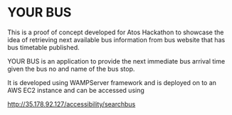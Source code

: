 # YOUR BUS 

This is a proof of concept developed for Atos Hackathon to showcase the idea of retrieving next available bus information from bus website that has
bus timetable published. 

YOUR BUS is an application to provide the next immediate bus arrival time given the bus no and name of the bus stop.

It is developed using WAMPServer framework and is deployed on to an AWS EC2 instance and can be accessed using 

http://35.178.92.127/accessibility/searchbus 
